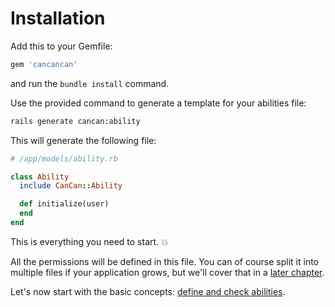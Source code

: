# Installation

Add this to your Gemfile:

```ruby
gem 'cancancan'
```

and run the `bundle install` command.

Use the provided command to generate a template for your abilities file:

```bash
rails generate cancan:ability
```

This will generate the following file:

```ruby
# /app/models/ability.rb

class Ability
  include CanCan::Ability

  def initialize(user)
  end
end
```

This is everything you need to start. :boom:

All the permissions will be defined in this file.
You can of course split it into multiple files if your application grows, but we'll cover that in a [later chapter](./split_ability.md).

Let's now start with the basic concepts: [define and check abilities](./define_check_abilities.md).
